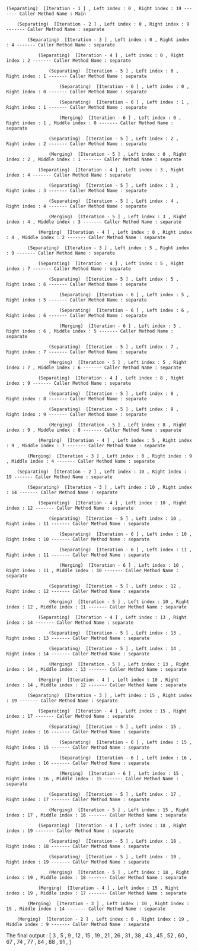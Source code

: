 
    (Separating)  [Iteration - 1 ] , Left index : 0 , Right index : 19 ------- Caller Method Name : Main

        (Separating)  [Iteration - 2 ] , Left index : 0 , Right index : 9 ------- Caller Method Name : separate

            (Separating)  [Iteration - 3 ] , Left index : 0 , Right index : 4 ------- Caller Method Name : separate

                (Separating)  [Iteration - 4 ] , Left index : 0 , Right index : 2 ------- Caller Method Name : separate

                    (Separating)  [Iteration - 5 ] , Left index : 0 , Right index : 1 ------- Caller Method Name : separate

                        (Separating)  [Iteration - 6 ] , Left index : 0 , Right index : 0 ------- Caller Method Name : separate

                        (Separating)  [Iteration - 6 ] , Left index : 1 , Right index : 1 ------- Caller Method Name : separate

                        (Merging)  [Iteration - 6 ] , Left index : 0 , Right index : 1 , Middle index : 0 ------- Caller Method Name : separate

                    (Separating)  [Iteration - 5 ] , Left index : 2 , Right index : 2 ------- Caller Method Name : separate

                    (Merging)  [Iteration - 5 ] , Left index : 0 , Right index : 2 , Middle index : 1 ------- Caller Method Name : separate

                (Separating)  [Iteration - 4 ] , Left index : 3 , Right index : 4 ------- Caller Method Name : separate

                    (Separating)  [Iteration - 5 ] , Left index : 3 , Right index : 3 ------- Caller Method Name : separate

                    (Separating)  [Iteration - 5 ] , Left index : 4 , Right index : 4 ------- Caller Method Name : separate

                    (Merging)  [Iteration - 5 ] , Left index : 3 , Right index : 4 , Middle index : 3 ------- Caller Method Name : separate

                (Merging)  [Iteration - 4 ] , Left index : 0 , Right index : 4 , Middle index : 2 ------- Caller Method Name : separate

            (Separating)  [Iteration - 3 ] , Left index : 5 , Right index : 9 ------- Caller Method Name : separate

                (Separating)  [Iteration - 4 ] , Left index : 5 , Right index : 7 ------- Caller Method Name : separate

                    (Separating)  [Iteration - 5 ] , Left index : 5 , Right index : 6 ------- Caller Method Name : separate

                        (Separating)  [Iteration - 6 ] , Left index : 5 , Right index : 5 ------- Caller Method Name : separate

                        (Separating)  [Iteration - 6 ] , Left index : 6 , Right index : 6 ------- Caller Method Name : separate

                        (Merging)  [Iteration - 6 ] , Left index : 5 , Right index : 6 , Middle index : 5 ------- Caller Method Name : separate

                    (Separating)  [Iteration - 5 ] , Left index : 7 , Right index : 7 ------- Caller Method Name : separate

                    (Merging)  [Iteration - 5 ] , Left index : 5 , Right index : 7 , Middle index : 6 ------- Caller Method Name : separate

                (Separating)  [Iteration - 4 ] , Left index : 8 , Right index : 9 ------- Caller Method Name : separate

                    (Separating)  [Iteration - 5 ] , Left index : 8 , Right index : 8 ------- Caller Method Name : separate

                    (Separating)  [Iteration - 5 ] , Left index : 9 , Right index : 9 ------- Caller Method Name : separate

                    (Merging)  [Iteration - 5 ] , Left index : 8 , Right index : 9 , Middle index : 8 ------- Caller Method Name : separate

                (Merging)  [Iteration - 4 ] , Left index : 5 , Right index : 9 , Middle index : 7 ------- Caller Method Name : separate

            (Merging)  [Iteration - 3 ] , Left index : 0 , Right index : 9 , Middle index : 4 ------- Caller Method Name : separate

        (Separating)  [Iteration - 2 ] , Left index : 10 , Right index : 19 ------- Caller Method Name : separate

            (Separating)  [Iteration - 3 ] , Left index : 10 , Right index : 14 ------- Caller Method Name : separate

                (Separating)  [Iteration - 4 ] , Left index : 10 , Right index : 12 ------- Caller Method Name : separate

                    (Separating)  [Iteration - 5 ] , Left index : 10 , Right index : 11 ------- Caller Method Name : separate

                        (Separating)  [Iteration - 6 ] , Left index : 10 , Right index : 10 ------- Caller Method Name : separate

                        (Separating)  [Iteration - 6 ] , Left index : 11 , Right index : 11 ------- Caller Method Name : separate

                        (Merging)  [Iteration - 6 ] , Left index : 10 , Right index : 11 , Middle index : 10 ------- Caller Method Name : separate

                    (Separating)  [Iteration - 5 ] , Left index : 12 , Right index : 12 ------- Caller Method Name : separate

                    (Merging)  [Iteration - 5 ] , Left index : 10 , Right index : 12 , Middle index : 11 ------- Caller Method Name : separate

                (Separating)  [Iteration - 4 ] , Left index : 13 , Right index : 14 ------- Caller Method Name : separate

                    (Separating)  [Iteration - 5 ] , Left index : 13 , Right index : 13 ------- Caller Method Name : separate

                    (Separating)  [Iteration - 5 ] , Left index : 14 , Right index : 14 ------- Caller Method Name : separate

                    (Merging)  [Iteration - 5 ] , Left index : 13 , Right index : 14 , Middle index : 13 ------- Caller Method Name : separate

                (Merging)  [Iteration - 4 ] , Left index : 10 , Right index : 14 , Middle index : 12 ------- Caller Method Name : separate

            (Separating)  [Iteration - 3 ] , Left index : 15 , Right index : 19 ------- Caller Method Name : separate

                (Separating)  [Iteration - 4 ] , Left index : 15 , Right index : 17 ------- Caller Method Name : separate

                    (Separating)  [Iteration - 5 ] , Left index : 15 , Right index : 16 ------- Caller Method Name : separate

                        (Separating)  [Iteration - 6 ] , Left index : 15 , Right index : 15 ------- Caller Method Name : separate

                        (Separating)  [Iteration - 6 ] , Left index : 16 , Right index : 16 ------- Caller Method Name : separate

                        (Merging)  [Iteration - 6 ] , Left index : 15 , Right index : 16 , Middle index : 15 ------- Caller Method Name : separate

                    (Separating)  [Iteration - 5 ] , Left index : 17 , Right index : 17 ------- Caller Method Name : separate

                    (Merging)  [Iteration - 5 ] , Left index : 15 , Right index : 17 , Middle index : 16 ------- Caller Method Name : separate

                (Separating)  [Iteration - 4 ] , Left index : 18 , Right index : 19 ------- Caller Method Name : separate

                    (Separating)  [Iteration - 5 ] , Left index : 18 , Right index : 18 ------- Caller Method Name : separate

                    (Separating)  [Iteration - 5 ] , Left index : 19 , Right index : 19 ------- Caller Method Name : separate

                    (Merging)  [Iteration - 5 ] , Left index : 18 , Right index : 19 , Middle index : 18 ------- Caller Method Name : separate

                (Merging)  [Iteration - 4 ] , Left index : 15 , Right index : 19 , Middle index : 17 ------- Caller Method Name : separate

            (Merging)  [Iteration - 3 ] , Left index : 10 , Right index : 19 , Middle index : 14 ------- Caller Method Name : separate

        (Merging)  [Iteration - 2 ] , Left index : 0 , Right index : 19 , Middle index : 9 ------- Caller Method Name : separate

The final output : [ 3 , 5 , 9 , 12 , 15 , 19 , 21 , 26 , 31 , 38 , 43 , 45 , 52 , 60 , 67 , 74 , 77 , 84 , 88 , 91 ,  ] 
